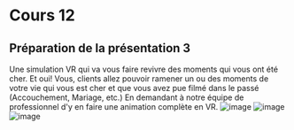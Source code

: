 # Cours 12
## Préparation de la présentation 3 
Une simulation VR qui va vous faire revivre des moments qui vous ont été cher.
Et oui! Vous, clients allez pouvoir ramener un ou des moments de votre vie qui vous est cher et que vous avez pue filmé dans le passé (Accouchement, Mariage, etc.) En demandant à notre équipe de professionnel d'y en faire une animation complète en VR.
![image](https://user-images.githubusercontent.com/112107428/206084722-28f59f0f-14a5-4ce9-a4d8-4ec580db09e0.png) 
![image](https://user-images.githubusercontent.com/112107428/206084857-1ab8d293-0581-49ac-b2e8-4f3005e16bf2.png)
![image](https://user-images.githubusercontent.com/112107428/206084900-d46bcda0-19d4-4cf8-ac94-dcd0e891130a.png)

